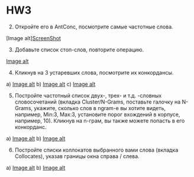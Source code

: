 # HW3

2. Откройте его в AntConc, посмотрите самые частотные слова.

[Image alt][ScreenShot](https://github.com/AnastasiiaChernova/HW3/blob/master/task%202.png)

3. Добавьте список стоп-слов, повторите операцию.

[Image alt](https://github.com/AnastasiiaChernova/HW3/blob/master/task%203.png)

4. Кликнув на 3 устаревших слова, посмотрите их конкордансы.

а) [Image alt](https://github.com/AnastasiiaChernova/HW3/blob/master/task%204.1.png)
b) [Image alt](https://github.com/AnastasiiaChernova/HW3/blob/master/task%204.2.png)
c) [Image alt](https://github.com/AnastasiiaChernova/HW3/blob/master/task%204.3.png)

5. Постройте частотный список двух-, трех- и т.д. -словных словосочетаний (вкладка Cluster/N-Grams, поставьте галочку на N-Grams, укажите, сколько слов в ngram-е вы хотите видеть, например, Min:3, Max:3, установите порог вхождений в корпусе, например, 10). Кликнув на n-грам, вы также можете попасть в его конкорданс.

a) [Image alt](https://github.com/AnastasiiaChernova/HW3/blob/master/task%205.1.png)
b) [Image alt](https://github.com/AnastasiiaChernova/HW3/blob/master/task%205.2.png)

6. Постройте списки коллокатов выбранного вами слова (вкладка Collocates), указав границы окна справа / слева.

a) [Image alt](https://github.com/AnastasiiaChernova/HW3/blob/master/task%206.1.png)
b) [Image alt](https://github.com/AnastasiiaChernova/HW3/blob/master/task%206.2.png)

